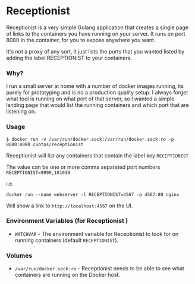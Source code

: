 # Receptionist

Receptionist is a very simple Golang application that creates a single page of links to the containers you have running 
on your server. It runs on port 8080 in the container, for you to expose anywhere you want.

It's not a proxy of any sort, it just lists the ports that you wanted listed by adding the label RECEPTIONIST to your 
containers.

### Why?

I run a small server at home with a number of docker images running, its purely for prototyping and is no a production 
quality setup. I always forget what tool is running on what port of that server, so I wanted a simple landing page that 
would list the running containers and which port that are listening on.

### Usage

`$ docker run -v /var/run/docker.sock:/var/run/docker.sock:ro -p 8080:8080 cuotos/receptionist`

Receptionist will list any containers that contain the label key `RECEPTIONIST`

The value can be one or more comma separated port numbers `RECEPTIONIST=9090,101010`

i.e.

`docker run --name webserver -l RECEPTIONIST=4567 -p 4567:80 nginx`

Will show a link to `http://localhost:4567` on the UI.

### Environment Variables (for Receptionist )

* `WATCHVAR` - The environment variable for Receptionist to look for on running containers (default `RECEPTIONIST`).

### Volumes

* `/var/run/docker.sock:ro` - Receptionist needs to be able to see what containers are running on the Docker host.

